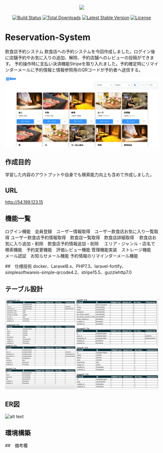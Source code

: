 <p align="center"><a href="https://laravel.com" target="_blank"><img src="https://raw.githubusercontent.com/laravel/art/master/logo-lockup/5%20SVG/2%20CMYK/1%20Full%20Color/laravel-logolockup-cmyk-red.svg" width="400"></a></p>

<p align="center">
<a href="https://travis-ci.org/laravel/framework"><img src="https://travis-ci.org/laravel/framework.svg" alt="Build Status"></a>
<a href="https://packagist.org/packages/laravel/framework"><img src="https://img.shields.io/packagist/dt/laravel/framework" alt="Total Downloads"></a>
<a href="https://packagist.org/packages/laravel/framework"><img src="https://img.shields.io/packagist/v/laravel/framework" alt="Latest Stable Version"></a>
<a href="https://packagist.org/packages/laravel/framework"><img src="https://img.shields.io/packagist/l/laravel/framework" alt="License"></a>
</p>

# Reservation-System
 飲食店予約システム
 飲食店への予約システムを今回作成しました。ログイン後に店舗予約やお気に入りの追加、解除、予約店舗へのレビューの投稿ができます。
予約操作時に支払い決済機能Stripeを取り入れました。予約確定時にリマインダーメールに予約情報と情報参照用のQRコードが予約者へ送信する。

![alt text](img/店舗予約システム.png)


 ## 作成目的
 学習した内容のアウトプットや自身でも検索能力向上も含めて作成しました。

 ## URL
 http://54.199.123.15
 
 ## 機能一覧　
 ログイン機能　会員登録　ユーザー情報取得　ユーザー飲食店お気に入り一覧取得
 ユーザー飲食店予約情報取得　飲食店一覧取得　飲食店詳細取得　
 飲食店お気に入り追加・削除　飲食店予約情報追加・削除　
 エリア・ジャンル・店名で検索機能　予約変更機能　評価レビュー機能
 管理機能実装　ストレージ機能　メール認証　お知らせメール機能
 予約情報のリマインダーメール機能　
 
 ##　仕様技術
 docker、Laravel8.x、PHP7.3、laravel-fortify、simplesoftwareio-simple-qrcode4.2、stripe15.5、guzzlehttp7.0
 
 ## テーブル設計
![alt text](img/テーブル.png)

 ## ER図
 ![alt text](img/ER図.png)

 ## 環境構築

 ##　備考欄
